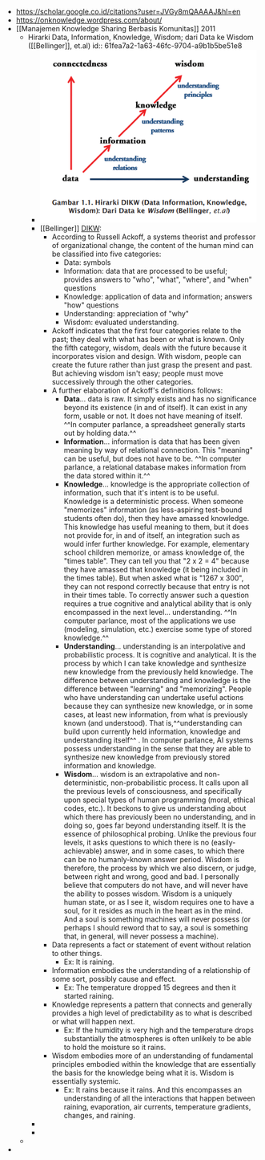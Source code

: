- https://scholar.google.co.id/citations?user=JVGy8mQAAAAJ&hl=en
- https://onknowledge.wordpress.com/about/
- [[Manajemen Knowledge Sharing Berbasis Komunitas]] 2011
	- Hirarki Data, Information, Knowledge, Wisdom; dari Data ke Wisdom ([[Bellinger]], et.al)
	  id:: 61fea7a2-1a63-46fc-9704-a9b1b5be51e8
		- ![image.png](../assets/image_1644079289121_0.png)
		- [[Bellinger]] [DIKW](https://www.systems-thinking.org/dikw/dikw.htm):
			- According to Russell Ackoff, a systems theorist and professor of organizational change, the content of the human mind can be classified into five categories:
				- Data: symbols
				- Information: data that are processed to be useful; provides answers to "who", "what", "where", and "when" questions
				- Knowledge: application of data and information; answers "how" questions
				- Understanding: appreciation of "why"
				- Wisdom: evaluated understanding.
			- Ackoff indicates that the first four categories relate to the past; they deal with what has been or what is known. Only the fifth category, wisdom, deals with the future because it incorporates vision and design. With wisdom, people can create the future rather than just grasp the present and past. But achieving wisdom isn't easy; people must move successively through the other categories.
			- A further elaboration of Ackoff's definitions follows:
				- **Data**... data is raw. It simply exists and has no significance beyond its existence (in and of itself). It can exist in any form, usable or not. It does not have meaning of itself. ^^In computer parlance, a spreadsheet generally starts out by holding data.^^
				- **Information**... information is data that has been given meaning by way of relational connection. This "meaning" can be useful, but does not have to be. ^^In computer parlance, a relational database makes information from the data stored within it.^^
				- **Knowledge**... knowledge is the appropriate collection of information, such that it's intent is to be useful. Knowledge is a deterministic process. When someone "memorizes" information (as less-aspiring test-bound students often do), then they have amassed knowledge. This knowledge has useful meaning to them, but it does not provide for, in and of itself, an integration such as would infer further knowledge. For example, elementary school children memorize, or amass knowledge of, the "times table". They can tell you that "2 x 2 = 4" because they have amassed that knowledge (it being included in the times table). But when asked what is "1267 x 300", they can not respond correctly because that entry is not in their times table. To correctly answer such a question requires a true cognitive and analytical ability that is only encompassed in the next level... understanding. ^^In computer parlance, most of the applications we use (modeling, simulation, etc.) exercise some type of stored knowledge.^^
				- **Understanding**... understanding is an interpolative and probabilistic process. It is cognitive and analytical. It is the process by which I can take knowledge and synthesize new knowledge from the previously held knowledge. The difference between understanding and knowledge is the difference between "learning" and "memorizing". People who have understanding can undertake useful actions because they can synthesize new knowledge, or in some cases, at least new information, from what is previously known (and understood). That is,^^understanding can build upon currently held information, knowledge and understanding itself^^ . In computer parlance, AI systems possess understanding in the sense that they are able to synthesize new knowledge from previously stored information and knowledge.
				- **Wisdom**... wisdom is an extrapolative and non-deterministic, non-probabilistic process. It calls upon all the previous levels of consciousness, and specifically upon special types of human programming (moral, ethical codes, etc.). It beckons to give us understanding about which there has previously been no understanding, and in doing so, goes far beyond understanding itself. It is the essence of philosophical probing. Unlike the previous four levels, it asks questions to which there is no (easily-achievable) answer, and in some cases, to which there can be no humanly-known answer period. Wisdom is therefore, the process by which we also discern, or judge, between right and wrong, good and bad. I personally believe that computers do not have, and will never have the ability to posses wisdom. Wisdom is a uniquely human state, or as I see it, wisdom requires one to have a soul, for it resides as much in the heart as in the mind. And a soul is something machines will never possess (or perhaps I should reword that to say, a soul is something that, in general, will never possess a machine).
			- Data represents a fact or statement of event without relation to other things.
				- Ex: It is raining.
			- Information embodies the understanding of a relationship of some sort, possibly cause and effect.
				- Ex: The temperature dropped 15 degrees and then it started raining.
			- Knowledge represents a pattern that connects and generally provides a high level of predictability as to what is described or what will happen next.
				- Ex: If the humidity is very high and the temperature drops substantially the atmospheres is often unlikely to be able to hold the moisture so it rains.
			- Wisdom embodies more of an understanding of fundamental principles embodied within the knowledge that are essentially the basis for the knowledge being what it is. Wisdom is essentially systemic.
				- Ex: It rains because it rains. And this encompasses an understanding of all the interactions that happen between raining, evaporation, air currents, temperature gradients, changes, and raining.
		-
		-
	-
-